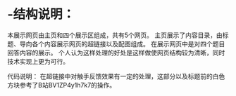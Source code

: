 # -结构说明：
本展示网页由主页和四个展示区组成，共有5个网页。
主页展示了内容目录，由标题、导向各个内容展示网页的超链接以及配图组成。
在展示网页中是对四个题目回答内容的展示。
个人认为这样处理的好处是这样做使网页结构较为清晰，同时技术实现上更为可行。

代码说明：
在超链接中对触手反馈效果有一定的处理，这部分以及标题前的白色方块参考了B站BV1ZP4y1h7k7的操作。
